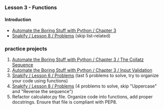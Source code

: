 ### Lesson 3 - Functions
#### Introduction
- [Automate the Boring Stuff with Python / Chapter 3](https://automatetheboringstuff.com/chapter3/)
- [Snakify / Lesson 8 / Problems](https://snakify.org/lessons/functions/) (skip list-related)

### practice projects
1. [Automate the Boring Stuff with Python / Chapter 3 / The Collatz Sequence](https://automatetheboringstuff.com/chapter3/)
1. [Automate the Boring Stuff with Python / Chapter 3 / Input Validation](https://automatetheboringstuff.com/chapter3/)
1. [Snakify / Lesson 6 / Problems](https://snakify.org/lessons/while_loop/problems/) (last 5 problems to solve, try to organize your code using functions)
1. [Snakify / Lesson 8 / Problems](https://snakify.org/lessons/functions/problems/) (4 problems to solve, skip "Uppercase" and "Reverse the sequence")
1. Refactor calculator.py file. Organize code into functions, add proper docstrings. Ensure that file is compliant with PEP8.